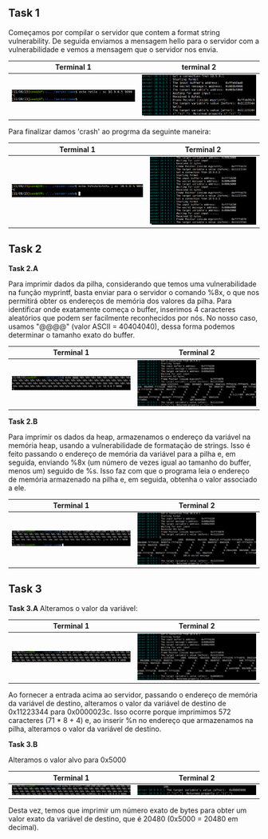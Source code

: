## Task 1

Começamos por compilar o servidor que contem a format string vulnerability. De seguida enviamos a mensagem hello para o servidor com a vulnerabilidade e vemos a mensagem que o servidor nos envia.

| Terminal 1  | terminal 2 |
| ------ | ------ |
|    ![Alt text](img/task1lab7.png)    | ![Alt text](lab7(1).png)


Para finalizar damos 'crash' ao progrma da seguinte maneira:


| Terminal 1  | Terminal 2 |
| ------ | ------ |
|   ![Alt text](task1(2)lab7.png)     |    ![Alt text](lab7(2).png)    |

## Task 2

**Task 2.A**

Para imprimir dados da pilha, considerando que temos uma vulnerabilidade na função myprintf, basta enviar para o servidor o comando %8x, o que nos permitirá obter os endereços de memória dos valores da pilha. Para identificar onde exatamente começa o buffer, inserimos 4 caracteres aleatórios que podem ser facilmente reconhecidos por nós. No nosso caso, usamos "@@@@" (valor ASCII = 40404040), dessa forma podemos determinar o tamanho exato do buffer.


| Terminal 1  | Terminal 2 |
| ------ | ------ |
|   ![Alt text](img/task2lab7.png)     |    ![Alt text](img/lab7(3).png)    |

**Task 2.B**

 Para imprimir os dados da heap, armazenamos o endereço da variável na memória heap, usando a vulnerabilidade de formatação de strings. Isso é feito passando o endereço de memória da variável para a pilha e, em seguida, enviando %8x (um número de vezes igual ao tamanho do buffer, menos um) seguido de %s. Isso faz com que o programa leia o endereço de memória armazenado na pilha e, em seguida, obtenha o valor associado a ele.

 | Terminal 1  | Terminal 2 |
| ------ | ------ |
|   ![Alt text](img/task2alab7.png)     |    ![Alt text](img/lab7(4).png)    |


## Task 3

**Task 3.A**
Alteramos o valor da variável:

 | Terminal 1  | Terminal 2 |
| ------ | ------ |
|   ![Alt text](img/lab73a.png)     |    ![Alt text](img/lab7(5).png)    |

Ao fornecer a entrada acima ao servidor, passando o endereço de memória da variável de destino, alteramos o valor da variável de destino de 0x11223344 para 0x0000023c. Isso ocorre porque imprimimos 572 caracteres (71 * 8 + 4) e, ao inserir %n no endereço que armazenamos na pilha, alteramos o valor da variável de destino.

**Task 3.B**

Alteramos o valor alvo para 0x5000

| Terminal 1  | Terminal 2 |
| ------ | ------ |
|   ![Alt text](img/lab73B.png)     |    ![Alt text](img/lab7(6).png)    |

Desta vez, temos que imprimir um número exato de bytes para obter um valor exato da variável de destino, que é 20480 (0x5000 = 20480 em decimal).



